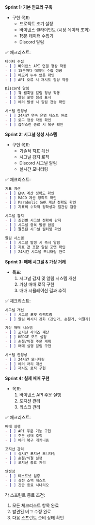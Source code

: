 **Sprint 1: 기본 인프라 구축**
- 구현 목표:
  - 프로젝트 초기 설정
  - 바이낸스 클라이언트 (시장 데이터 조회)
  - 15분 데이터 수집기
  - Discord 알림

✅ 체크리스트:
```markdown
데이터 수집
- [ ] 바이낸스 API 연결 정상 작동
- [ ] 15분마다 데이터 수집 성공
- [ ] 메모리 누수 없음 확인
- [ ] API 오류 시 재시도 정상 작동

Discord 알림
- [ ] 각 웹훅별 알림 정상 작동
- [ ] 알림 포맷 정상 표시
- [ ] 에러 발생 시 알림 전송 확인

시스템 안정성
- [ ] 24시간 연속 운영 테스트 완료
- [ ] 로그 정상 작동 확인
- [ ] 갑작스런 종료 시 복구 확인
```

**Sprint 2: 시그널 생성 시스템**
- 구현 목표:
  - 기술적 지표 계산
  - 시그널 감지 로직
  - Discord 시그널 알림
  - 실시간 모니터링

✅ 체크리스트:
```markdown
지표 계산
- [ ] EMA 계산 정확도 확인
- [ ] MACD 계산 정확도 확인
- [ ] Parabolic SAR 계산 정확도 확인
- [ ] 지표의 수학적 정확성과 일관성 검증

시그널 감지
- [ ] 조건별 시그널 정확히 감지
- [ ] 시그널 중복 발생 없음
- [ ] 잘못된 시그널 필터링 확인

알림 시스템
- [ ] 시그널 발생 시 즉시 알림
- [ ] 지표 값 포함 알림 포맷 확인
- [ ] 24시간 시그널 모니터링 완료
```

**Sprint 3: 매매 시그널 & 가상 거래**
- 목표:
  1. 시그널 감지 및 알림 시스템 개선
  2. 가상 매매 로직 구현
  3. 매매 시뮬레이션 결과 추적

✅ 체크리스트:
```markdown
시그널 개선
- [ ] 시그널 포맷 리팩토링
- [ ] 알림 메시지 강화 (진입가, 손절가, 익절가)

가상 매매 시스템
- [ ] 포지션 사이즈 계산
- [ ] HEDGE 모드 설정
- [ ] 손절/익절 주문 계획
- [ ] 매매 실행 알림 구현

시스템 안정성
- [ ] 24시간 모니터링
- [ ] 에러 처리 개선
- [ ] 재시도 로직 구현
```

**Sprint 4: 실제 매매 구현**
- 목표:
  1. 바이낸스 API 주문 실행
  2. 포지션 관리
  3. 리스크 관리

✅ 체크리스트:
```markdown
매매 실행
- [ ] API 주문 기능 구현
- [ ] 주문 상태 추적
- [ ] 에러 복구 메커니즘

포지션 관리
- [ ] 실시간 포지션 모니터링
- [ ] 손절/익절 실행
- [ ] 포지션 종료 처리

안정성
- [ ] 테스트넷 검증
- [ ] 실전 소액 테스트
- [ ] 긴급 종료 시나리오
```
각 스프린트 종료 조건:
1. 모든 체크리스트 항목 완료
2. 발견된 버그 수정 완료
3. 다음 스프린트 준비 상태 확인